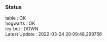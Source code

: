 ### Status


table : OK  
hogwarts : OK  
icy-bot : DOWN  
Latest Update : 2022-03-24 20:09:48.299756
